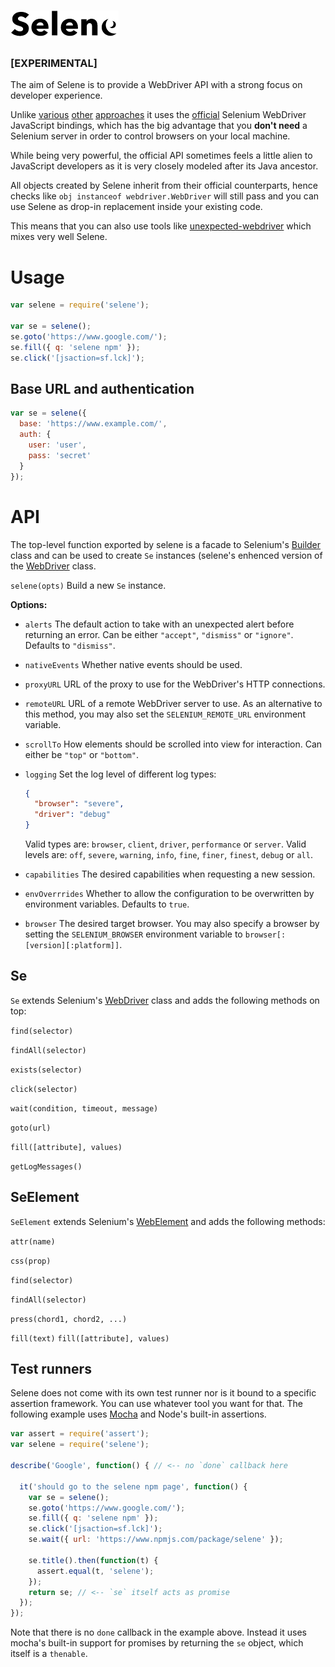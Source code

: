 # ![Selene](logo.png)

### [EXPERIMENTAL]

The aim of Selene is to provide a WebDriver API with a strong focus on developer experience.

Unlike [various](http://nightwatchjs.org/) [other](http://webdriver.io/) [approaches](https://www.npmjs.com/package/wd) it uses the [official](https://www.npmjs.com/package/selenium-webdriver) Selenium WebDriver JavaScript bindings, which has the big advantage that you __don't need__ a Selenium server in order to control browsers on your local machine.

While being very powerful, the official API sometimes feels a little alien to JavaScript developers as it is very closely modeled after its Java ancestor.

All objects created by Selene inherit from their official counterparts, hence checks like `obj instanceof webdriver.WebDriver` will still pass and you can use Selene as drop-in replacement inside your existing code.

This means that you can also use tools like [unexpected-webdriver](https://www.npmjs.com/package/unexpected-webdriver) which mixes very well Selene.

# Usage

```js
var selene = require('selene');

var se = selene();
se.goto('https://www.google.com/');
se.fill({ q: 'selene npm' });
se.click('[jsaction=sf.lck]');
```

## Base URL and authentication

```js
var se = selene({
  base: 'https://www.example.com/',
  auth: {
    user: 'user',
    pass: 'secret'
  }
});
```

# API

The top-level function exported by selene is a facade to Selenium's [Builder](http://seleniumhq.github.io/selenium/docs/api/javascript/module/selenium-webdriver/index_exports_Builder.html) class and can be used to create `Se` instances (selene's enhenced version of the [WebDriver](http://seleniumhq.github.io/selenium/docs/api/javascript/module/selenium-webdriver/index_exports_WebDriver.html) class.

`selene(opts)` Build a new `Se` instance.

__Options:__

* `alerts` The default action to take with an unexpected alert before returning an error.
  Can be either  `"accept"`, `"dismiss"` or `"ignore"`. Defaults to `"dismiss"`.
* `nativeEvents` Whether native events should be used.
* `proxyURL` URL of the proxy to use for the WebDriver's HTTP connections.
* `remoteURL` URL of a remote WebDriver server to use. As an alternative to this method, you may also set the `SELENIUM_REMOTE_URL` environment variable.
* `scrollTo` How elements should be scrolled into view for interaction. Can either be `"top"` or  `"bottom"`.
* `logging` Set the log level of different log types:
  ```json
  {
    "browser": "severe",
    "driver": "debug"
  }
  ```
  Valid types are:  `browser`, `client`, `driver`, `performance` or `server`.
  Valid levels are: `off`, `severe`, `warning`, `info`, `fine`, `finer`, `finest`, `debug` or `all`.


* `capabilities` The desired capabilities when requesting a new session.
* `envOverrrides` Whether to allow the configuration to be overwritten by environment variables. Defaults to `true`.
* `browser` The desired target browser. You may also specify a browser by setting the `SELENIUM_BROWSER` environment variable to `browser[:[version][:platform]]`.

## Se

`Se` extends Selenium's [WebDriver](http://seleniumhq.github.io/selenium/docs/api/javascript/module/selenium-webdriver/index_exports_WebDriver.html) class and adds the following methods on top:

`find(selector)`

`findAll(selector)`

`exists(selector)`

`click(selector)`

`wait(condition, timeout, message)`

`goto(url)`

`fill([attribute], values)`

`getLogMessages()`

## SeElement

`SeElement` extends Selenium's [WebElement](http://seleniumhq.github.io/selenium/docs/api/javascript/module/selenium-webdriver/lib/webdriver_exports_WebElement.html) and adds the following methods:

`attr(name)`

`css(prop)`

`find(selector)`

`findAll(selector)`

`press(chord1, chord2, ...)`

`fill(text)`
`fill([attribute], values)`

## Test runners

Selene does not come with its own test runner nor is it bound to a specific assertion framework. You can use whatever tool you want for that. The following example uses [Mocha](https://mochajs.org/) and Node's built-in assertions.

```js
var assert = require('assert');
var selene = require('selene');

describe('Google', function() { // <-- no `done` callback here

  it('should go to the selene npm page', function() {
    var se = selene();
    se.goto('https://www.google.com/');
    se.fill({ q: 'selene npm' });
    se.click('[jsaction=sf.lck]');
    se.wait({ url: 'https://www.npmjs.com/package/selene' });

    se.title().then(function(t) {
      assert.equal(t, 'selene');
    });
    return se; // <-- `se` itself acts as promise
  });
});
```

Note that there is no `done` callback in the example above. Instead it uses mocha's built-in support for promises by returning the `se` object, which itself is a `thenable`.
